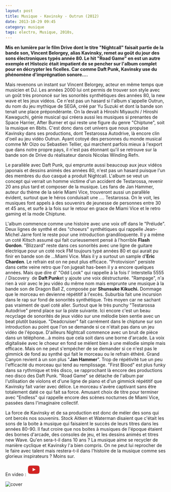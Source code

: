 ```yaml
---
layout: post
title: Musique - Kavinsky - Outrun (2012)
date: 2013-10-29 09:45
category: musique
tags: electro, Musique, 2010s, 
---
```

**Mis en lumière par le film Drive dont le titre "Nightcall" faisait partie de la bande son, Vincent Belorgey, alias Kavinsky, remet au goût du jour des sons électroniques typés année 80. Le hit "Road Game" en est un autre exemple et Histozic était impatient de se pencher sur l'album complet pour en décrypter les ficelles. Car comme Daft Punk, Kavinsky use du phénomène d'imprégnation sonore....**

Mais revenons un instant sur Vincent Belorgey, acteur en même temps que musicien et DJ. Les années 2000 lui ont permis de trouver son style avec un goût très prononcé sur les sonorités synthétiques des années 80, la new wave et les jeux vidéos. Ce n'est pas un hasard si l'album s'appelle Outrun, du nom du jeu mythique de SEGA, créé par Yu Suzuki et dont la bande son tenait une place prépondérante. On la devait à Hiroshi Miyauchi / Hiroshi Kawaguchi, génie musical qui créera aussi les musiques si prenantes de Space Harrier, After Burner et qui reste une figure du genre "Chiptune", soit la musique en 8bits. C'est donc dans cet univers que nous propulse Kavinsky dans ses productions, dont Testarossa Autodrive, là encore clin d'oeil au jeu vidéo Outrun. Ayant cotoyé des personnes du monde musical comme Mr Oizo ou Sebastien Tellier, qui marchent parfois mieux à l'export que dans notre propre pays, il n'est pas étonnant qu'il se retrouve sur la bande son de Drive du réalisateur danois Nicolas Winding Refn.

Le parallèle avec Daft Punk, qui emprunte aussi beaucoup aux jeux vidéos japonais et dessins animés des années 80, n'est pas un hasard puisque l'un des membres du duo casqué a produit Nightcall. L'album se veut un concept qui verrait un homme victime d'un accident de Testarossa, revenir 20 ans plus tard et composer de la musique. Les fans de Jan Hammer, auteur du thème de la série Miami Vice, trouveront aussi un parallèle évident, surtout que le héros conduisait une .... Testarossa. On le voit, les musiques font appels à des souvenirs de jeunesse de personnes entre 30 et 45 ans, et surfe à la fois sur le retour en grace de Miami Vice et le retro gaming et la mode Chiptune.

L'album commence comme une histoire avec une voix off dans le "Prélude". Deux lignes de synthé et des "choeurs" synthétiques qui rappelle Jean-Michel Jarre font le reste pour une introduction grandiloquente. Il y a même un coté Kitsch assumé qui fait curieusement pensé à l'horrible **Flash Gordon**. "Blizzard" reste dans ces sonorités avec une ligne de guitare électrique pour un coté rock FM toujours typé années 80 et qui aurait pu finir en bande son de ...Miami Vice. Mais il y a surtout un sample d'**Eric Charden**. Le refrain est on ne peut plus efficace. "Protovision" persiste dans cette veine retro que l'on jugeait has-been il y a encore quelques années. Mais que dire d' "Odd Look" qui rappelle à la fois l' Interstella 5555 / Discovery  de **Daft Punk**et y ajoute une voix déstructurée. "Rampage", n'a rien à voir avec le jeu vidéo du même nom mais emprunte une musique à la bande son de Dragon Ball Z, composée par **Shunsuke Kikuchi.** Dommage que le morceau en devienne répétitif à l'excès. Suburbia fait une incursion dans le rap sur fond de sonorités synthétique. Très moyen car ne sachant pas vraiment de quel coté aller. Surtout que le très punchy "Testarossa Autodrive" prend place sur la piste suivante. Ici encore c'est un beau recyclage de sonorités de jeux vidéo sur une mélodie bien sentie avec un beat plutôt basique. "Deadcruiser" fait carrément dans le chiptune sur son introduction au point que l'on se demande si ce n'était pas dans un jeu vidéo de l'époque. D'ailleurs Nightcall commence avec un bruit de pièce dans un téléphone...à moins que cela soit dans une borne d'arcade. La voix digitalisée avec le choeur en fond se mèlent bien à une mélodie simple mais efficace. Mais on ne peut s'empécher de se demander si ce n'est pas le gimmick de fond au synthé qui fait le morceau ou le refrain éthéré. Grand Canyon revient à un son plus "**Jan Hammer**". Trop de répétivité tue un peu l'efficacité du morceau qui tend au remplissage. "First Blood" est plus funky dans sa rythmique et très disco, se rapprochant là encore des productions neo disco des Daft Punk. "Road Game" se détache de l'album par l'utilisation de violons et d'une ligne de piano et d'un gimmick répétitif que Kavinsky fait varier avec délice. Le morceau s'avère captivant sans être totalement daté ce qui fait sa force. Amusant choix de titre pour terminer avec "Endless" qui rappelle encore des scènes nocturnes de Miami Vice, passées dans l'imaginaire collectif.

La force de Kavinsky et de sa production est donc de méler des sons qui ont bercés nos souvenirs. Stock Aitken et Waterman disaient que c'était les sons de la boite à musique qui faisaient le succès de leurs titres dans les années 80-90. Il faut croire que nos boites à musiques de l'époque étaient des bornes d'arcade, des consoles de jeu, et les dessins animés et titres new Wave. Qu'en sera-t-il dans 10 ans ? La musique aime se recycler de manière cyclique et Kavinsky l'a bien compris. On ne peut lui reprocher de le faire avec talent mais restera-t-il dans l'histoire de la musique comme ses glorieux inspirateurs ? Moins sur.

En video : [![video](/images/youtube.png)](https://www.youtube.com/watch?v=41_svUt5_e0)

![cover](https://filedn.eu/llqi9IBxlYouGRXYG2xlROb/img/2013/kavinsky.jpg)
